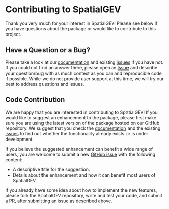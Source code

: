 # Contributing to SpatialGEV

Thank you very much for your interest in SpatialGEV! Please see below if you 
have questions about the package or would like to contribute to this project.

## Have a Question or a Bug?

Please take a look at our [documentation](https://cran.r-project.org/web/packages/SpatialGEV/vignettes/SpatialGEV-vignette.html) and existing [issues](https://github.com/meixichen/SpatialGEV/issues) if you have not. 
If you could not find an answer there, please open an [Issue](https://github.com/meixichen/SpatialGEV/issues/new) 
and describe your question/bug with as much context as you can and reproducible code if possible. While we do not
provide user support at this time, we will try our best to address questions and issues.

## Code Contribution

We are happy that you are interested in contributing to SpatialGEV! 
If you would like to suggest an enhancement to the package, please first make sure you are using the latest
version of the package hosted on our GitHub repository. We suggest that you check the [documentation](https://cran.r-project.org/web/packages/SpatialGEV/vignettes/SpatialGEV-vignette.html) and 
the existing [issues](https://github.com/meixichen/SpatialGEV/issues) to find out whether the functionality 
already exists or is under development. 

If you believe the suggested enhancement can benefit a wide range of users, you are welcome to submit a new [GitHub issue](https://github.com/meixichen/SpatialGEV/issues) with the following content:

- A descriptive title for the suggestion.
- Details about the enhancement and how it can benefit most users of SpatialGEV.

If you already have some idea about how to implement the new features, please fork the SpatialGEV repository,
write and test your code, and submit a [PR](https://docs.github.com/en/get-started/exploring-projects-on-github/contributing-to-a-project#making-a-pull-request), after submitting an issue as described above. 
